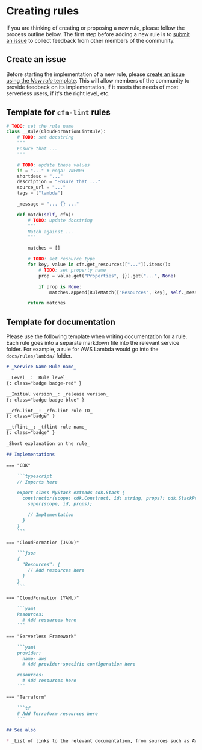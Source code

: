 Creating rules
==============

If you are thinking of creating or proposing a new rule, please follow the process outline below. The first step before adding a new rule is to [submit an issue](#create-an-issue) to collect feedback from other members of the community.

## Create an issue

Before starting the implementation of a new rule, please [create an issue using the _New rule_ template](https://github.com/awslabs/serverless-rules/issues/new?assignees=&labels=feature-request%2C+triage&template=rule.md&title=). This will allow members of the community to provide feedback on its implementation, if it meets the needs of most serverless users, if it's the right level, etc.

## Template for `cfn-lint` rules

```python
# TODO: set the rule name
class __Rule(CloudFormationLintRule):
    # TODO: set docstring
    """
    Ensure that ...
    """

    # TODO: update these values
    id = "..." # noqa: VNE003
    shortdesc = "..."
    description = "Ensure that ..."
    source_url = "..."
    tags = ["lambda"]

    _message = "... {} ..."

    def match(self, cfn):
        # TODO: update docstring
        """
        Match against ...
        """

        matches = []

        # TODO: set resource type
        for key, value in cfn.get_resources(["..."]).items():
            # TODO: set property name
            prop = value.get("Properties", {}).get("...", None)

            if prop is None:
                matches.append(RuleMatch(["Resources", key], self._message.format(key)))

        return matches
```

## Template for documentation

Please use the following template when writing documentation for a rule. Each rule goes into a separate markdown file into the relevant service folder. For example, a rule for AWS Lambda would go into the `docs/rules/lambda/` folder.

~~~markdown
# _Service Name Rule name_

__Level__: _Rule level_
{: class="badge badge-red" }

__Initial version__: _release version_
{: class="badge badge-blue" }

__cfn-lint__: _cfn-lint rule ID_
{: class="badge" }

__tflint__: _tflint rule name_
{: class="badge" }

_Short explanation on the rule_

## Implementations

=== "CDK"

    ```typescript
    // Imports here

    export class MyStack extends cdk.Stack {
      constructor(scope: cdk.Construct, id: string, props?: cdk.StackProps) {
        super(scope, id, props);

        // Implementation
      }
    }
    ```

=== "CloudFormation (JSON)"

    ```json
    {
      "Resources": {
        // Add resources here
      }
    }
    ```

=== "CloudFormation (YAML)"

    ```yaml
    Resources:
      # Add resources here
    ```

=== "Serverless Framework"

    ```yaml
    provider:
      name: aws
      # Add provider-specific configuration here

    resources:
      # Add resources here
    ```

=== "Terraform"

    ```tf
    # Add Terraform resources here
    ```

## See also

* _List of links to the relevant documentation, from sources such as AWS Well-Architected, service documentation, etc._
~~~
